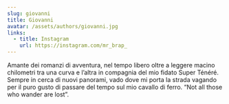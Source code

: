 ```yaml
---
slug: giovanni
title: Giovanni
avatar: /assets/authors/giovanni.jpg
links:
  - title: Instagram
    url: https://instagram.com/mr_brap_
---
```


Amante dei romanzi di avventura, nel tempo libero oltre a leggere macino chilometri tra una curva e l’altra in compagnia del mio fidato Super Ténéré. Sempre in cerca di nuovi panorami, vado dove mi porta la strada vagando per il puro gusto di passare del tempo sul mio cavallo di ferro. “Not all those who wander are lost”.
